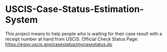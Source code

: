 # USCIS-Case-Status-Estimation-System
This project means to help people who is waiting for their case result with a receipt number at hand from USCIS. Official Check Status Page: https://egov.uscis.gov/casestatus/mycasestatus.do 
